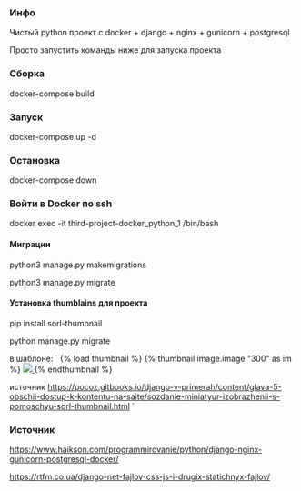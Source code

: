 ### Инфо
Чистый python проект с docker + django + nginx + gunicorn + postgresql

Просто запустить команды ниже для запуска проекта

### Сборка
docker-compose build

### Запуск
docker-compose up -d

### Остановка
docker-compose down

### Войти в Docker по ssh
docker exec -it third-project-docker_python_1 /bin/bash

#### Миграции
python3 manage.py makemigrations

python3 manage.py migrate

#### Установка thumblains для проекта
pip install sorl-thumbnail

python manage.py migrate

в шаблоне:
`
{% load thumbnail %}
{% thumbnail image.image "300" as im %}
    <a href="{{ image.image.url }}">
        <img src="{{ im.url }}" class="image-detail">
    </a>
{% endthumbnail %}

источник https://pocoz.gitbooks.io/django-v-primerah/content/glava-5-obschii-dostup-k-kontentu-na-saite/sozdanie-miniatyur-izobrazhenii-s-pomoschyu-sorl-thumbnail.html
`


### Источник
https://www.haikson.com/programmirovanie/python/django-nginx-gunicorn-postgresql-docker/ 

https://rtfm.co.ua/django-net-fajlov-css-js-i-drugix-statichnyx-fajlov/